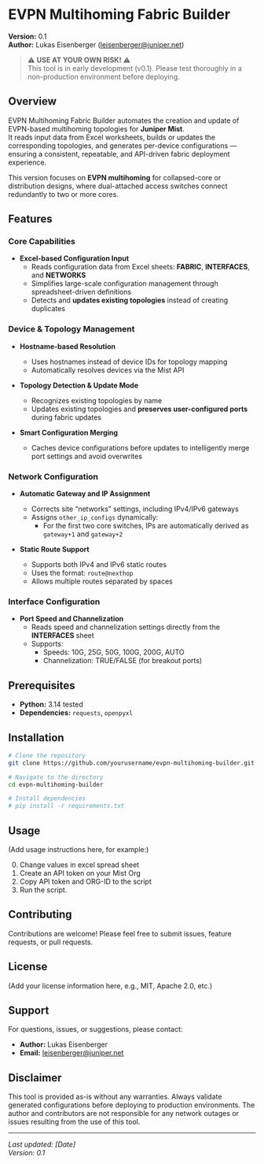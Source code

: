 # EVPN Multihoming Fabric Builder

**Version:** 0.1  
**Author:** Lukas Eisenberger (leisenberger@juniper.net)

> ⚠️ **USE AT YOUR OWN RISK!** ⚠️  
> This tool is in early development (v0.1). Please test thoroughly in a non-production environment before deploying.

## Overview

EVPN Multihoming Fabric Builder automates the creation and update of EVPN-based multihoming topologies for **Juniper Mist**.  
It reads input data from Excel worksheets, builds or updates the corresponding topologies, and generates per-device configurations — ensuring a consistent, repeatable, and API-driven fabric deployment experience.

This version focuses on **EVPN multihoming** for collapsed-core or distribution designs, where dual-attached access switches connect redundantly to two or more cores.

## Features

### Core Capabilities
- **Excel-based Configuration Input**
  - Reads configuration data from Excel sheets: **FABRIC**, **INTERFACES**, and **NETWORKS**
  - Simplifies large-scale configuration management through spreadsheet-driven definitions
  - Detects and **updates existing topologies** instead of creating duplicates

### Device & Topology Management
- **Hostname-based Resolution**
  - Uses hostnames instead of device IDs for topology mapping  
  - Automatically resolves devices via the Mist API

- **Topology Detection & Update Mode**
  - Recognizes existing topologies by name  
  - Updates existing topologies and **preserves user-configured ports** during fabric updates

- **Smart Configuration Merging**
  - Caches device configurations before updates to intelligently merge port settings and avoid overwrites

### Network Configuration
- **Automatic Gateway and IP Assignment**
  - Corrects site “networks” settings, including IPv4/IPv6 gateways  
  - Assigns `other_ip_configs` dynamically:
    - For the first two core switches, IPs are automatically derived as `gateway+1` and `gateway+2`

- **Static Route Support**
  - Supports both IPv4 and IPv6 static routes  
  - Uses the format: `route@nexthop`
  - Allows multiple routes separated by spaces

### Interface Configuration
- **Port Speed and Channelization**
  - Reads speed and channelization settings directly from the **INTERFACES** sheet  
  - Supports:
    - Speeds: 10G, 25G, 50G, 100G, 200G, AUTO  
    - Channelization: TRUE/FALSE (for breakout ports)

## Prerequisites
- **Python:** 3.14 tested  
- **Dependencies:** `requests`, `openpyxl`

## Installation

```bash
# Clone the repository
git clone https://github.com/yourusername/evpn-multihoming-builder.git

# Navigate to the directory
cd evpn-multihoming-builder

# Install dependencies
# pip install -r requirements.txt

```
## Usage

(Add usage instructions here, for example:)

0. Change values in excel spread sheet
1. Create an API token on your Mist Org
2. Copy API token and ORG-ID to the script
3. Run the script.

## Contributing

Contributions are welcome! Please feel free to submit issues, feature requests, or pull requests.

## License

(Add your license information here, e.g., MIT, Apache 2.0, etc.)

## Support

For questions, issues, or suggestions, please contact:
- **Author:** Lukas Eisenberger
- **Email:** leisenberger@juniper.net

## Disclaimer

This tool is provided as-is without any warranties. Always validate generated configurations before deploying to production environments. The author and contributors are not responsible for any network outages or issues resulting from the use of this tool.

---

*Last updated: [Date]*  
*Version: 0.1*
